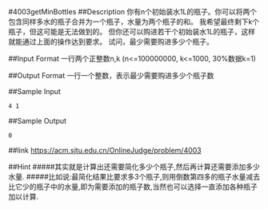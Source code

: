 #4003getMinBottles
##Description
你有n个初始装水1L的瓶子。你可以将两个包含同样多水的瓶子合并为一个瓶子，水量为两个瓶子的和。 我希望最终剩下k个瓶子，但这可能是无法做到的。 但你还可以购进若干个初始装水1L的瓶子，这样就能通过上面的操作达到要求。 试问，最少需要购进多少个瓶子。

##Input Format
一行两个正整数n,k (n<=100000000, k<=1000, 30%数据k=1)

##Output Format
一行一个整数，表示最少需要购进多少个瓶子数

##Sample Input

	4 1

##Sample Output

	0

##link
<https://acm.sjtu.edu.cn/OnlineJudge/problem/4003>

##Hint
#####其实就是计算出还需要简化多少个瓶子,然后再计算还需要添加多少水量.
#####比如说:最简化结果比要求多3个瓶子,则用倒数第四多的瓶子水量减去比它少的瓶子中的水量,即为需要添加的瓶子数,当然也可以选择一直添加各种瓶子加以计算.